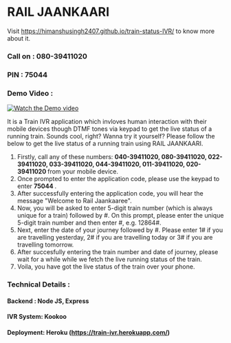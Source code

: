# RAIL JAANKAARI

Visit https://himanshusingh2407.github.io/train-status-IVR/ to know more about it.
### Call on : <b>080-39411020</b>
### PIN : <b>75044</b>

### Demo Video :
[![Watch the Demo video](https://github.com/himanshusingh2407/train-status-IVR/blob/master/assets_files/img/Youtube.png)](https://www.youtube.com/watch?v=qwSjqyMDR7E)

It is a Train IVR application which invloves human interaction with their mobile devices though DTMF tones via keypad to get the live status of a running train.
Sounds cool, right? Wanna try it yourself? Please follow the below to get the live status of a running train using RAIL JAANKAARI.

1. Firstly, call any of these numbers: <b> 040-39411020, 080-39411020, 022-39411020, 033-39411020, 044-39411020, 011-39411020, 020-39411020 </b> from your mobile device.
2. Once prompted to enter the application code, please use the keypad to enter <b>75044 </b>.
3. After successfully entering the application code, you will hear the message "Welcome to Rail Jaankaaree".
4. Now, you will be asked to enter 5-digit train number (which is always unique for a train) followed by #. On this prompt, please enter the unique 5-digit train number and then enter #, e.g. 12864#.
5. Next, enter the date of your journey followed by #. Please enter 1# if you are travelling yesterday, 2# if you are travelling today or 3# if you are travelling tomorrow.
6. After succesfully entering the train number and date of journey, please wait for a while while we fetch the live running status of the train.
7. Voila, you have got the live status of the train over your phone.


### Technical Details :
#### Backend : Node JS, Express
#### IVR System: Kookoo
#### Deployment: Heroku (https://train-ivr.herokuapp.com/)
